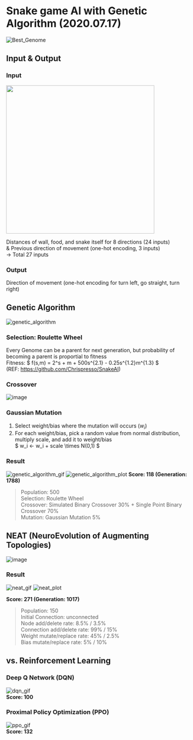 # Snake game AI with Genetic Algorithm (2020.07.17)
![Best_Genome](./images/snake30_neat_1017_271_p200.gif)

## Input & Output
### Input
<img src="./images/input.png" width="400" height="400"/>

Distances of wall, food, and snake itself for 8 directions (24 inputs)  
& Previous direction of movement (one-hot encoding, 3 inputs)  
→ Total 27 inputs

### Output
Direction of movement (one-hot encoding for turn left, go straight, turn right)  

## Genetic Algorithm
![genetic_algorithm](./images/genetic_algorithm.PNG)

### Selection: Roulette Wheel  
Every Genome can be a parent for next generation, but probability of becoming a parent is proportial to fitness  
Fitness: $ f(s,m) = 2^s + m + 500s^{2.1} - 0.25s^{1.2}m^{1.3} $  
(REF: https://github.com/Chrispresso/SnakeAI)

### Crossover
![image](./images/crossover.PNG)  

### Gaussian Mutation
1. Select weight/bias where the mutation will occurs ($w_i$)  
2. For each weight/bias, pick a random value from normal distribution, multiply scale, and add it to weight/bias  
$ w_i <- w_i + scale \times N(0,1) $

### Result
![genetic_algorithm_gif](./images/snake24_1788_118_p500.gif)
![genetic_algorithm_plot](./images/best_score_ga.PNG)
**Score: 118 (Generation: 1788)**  
> Population: 500  
> Selection: Roulette Wheel  
> Crossover: Simulated Binary Crossover 30% + Single Point Binary Crossover 70%  
> Mutation: Gaussian Mutation 5%  

## NEAT (NeuroEvolution of Augmenting Topologies)  
![image](./images/neat.png)  

### Result
![neat_gif](./images/snake30_neat_1017_271_p200.gif)
![neat_plot](./images/best_score_neat.PNG)

**Score: 271 (Generation: 1017)**  
> Population: 150  
> Initial Connection: unconnected  
> Node add/delete rate: 8.5% / 3.5%  
> Connection add/delete rate: 99% / 15%  
> Weight mutate/replace rate: 45% / 2.5%  
> Bias mutate/replace rate: 5% / 10%  

## vs. Reinforcement Learning  
### Deep Q Network (DQN)  
![dqn_gif](./images/animation_dqn_17163_100.gif)  
**Score: 100**  

### Proximal Policy Optimization (PPO)  
![ppo_gif](./images/animation_ppo_4225_132.gif)  
**Score: 132**  
